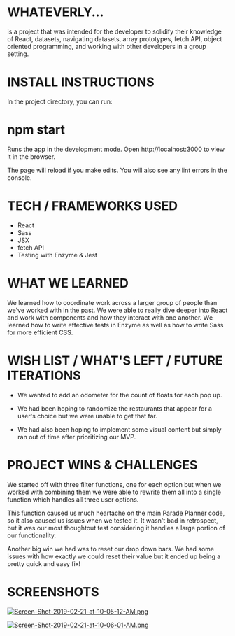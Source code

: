 # WHATEVERLY...
is a project that was intended for the developer to solidify their knowledge of React, datasets, navigating datasets, array prototypes, fetch API, object oriented programming, and working with other developers in a group setting.

# INSTALL INSTRUCTIONS

In the project directory, you can run:

   # npm start

Runs the app in the development mode.
Open http://localhost:3000 to view it in the browser.

The page will reload if you make edits.
You will also see any lint errors in the console.

# TECH / FRAMEWORKS USED

- React
- Sass
- JSX
- fetch API
- Testing with Enzyme & Jest

# WHAT WE LEARNED

We learned how to coordinate work across a larger group of people than we've worked with in the past. We were able to really dive deeper into React and work with components and how they interact with one another. We learned how to write effective tests in Enzyme as well as how to write Sass for more efficient CSS.

# WISH LIST / WHAT'S LEFT / FUTURE ITERATIONS

- We wanted to add an odometer for the count of floats for each pop up.

- We had been hoping to randomize the restaurants that appear for a user's choice but we were unable to get that far.

- We had also been hoping to implement some visual content but simply ran out of time after prioritizing our MVP.

# PROJECT WINS & CHALLENGES

We started off with three filter functions, one for each option but when we worked with combining them we were able to rewrite them all into a single function which handles all three user options.

This function caused us much heartache on the main Parade Planner code, so it also caused us issues when we tested it. It wasn't bad in retrospect, but it was our most thoughtout test considering it handles a large portion of our functionality.

Another big win we had was to reset our drop down bars. We had some issues with how exactly we could reset their value but it ended up being a pretty quick and easy fix!

# SCREENSHOTS

[![Screen-Shot-2019-02-21-at-10-05-12-AM.png](https://i.postimg.cc/mgKqS2tN/Screen-Shot-2019-02-21-at-10-05-12-AM.png)](https://postimg.cc/21F2kYdV)

[![Screen-Shot-2019-02-21-at-10-06-01-AM.png](https://i.postimg.cc/WbB6WDw3/Screen-Shot-2019-02-21-at-10-06-01-AM.png)](https://postimg.cc/ppBFyL7b)
